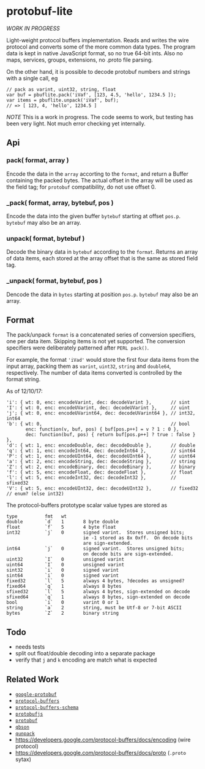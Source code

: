 protobuf-lite
=============

_WORK IN PROGRESS_

Light-weight protocol buffers implementation.  Reads and writes the wire protocol and
converts some of the more common data types.  The program data is kept in native
JavaScript format, so no true 64-bit ints. Also no maps, services, groups, extensions,
no .proto file parsing.

On the other hand, it is possible to decode protobuf numbers and strings with a single
call, eg

    // pack as varint, uint32, string, float
    var buf = pbuflite.pack('iVaf', [123, 4.5, 'hello', 1234.5 ]);
    var items = pbuflite.unpack('iVaf', buf);
    // => [ 123, 4, 'hello', 1234.5 ]

*NOTE* This is a work in progress.  The code seems to work, but testing has been very
light.  Not much error checking yet internally.


Api
---

### pack( format, array )

Encode the data in the `array` accorting to the `format`, and return
a Buffer containing the packed bytes.  The actual offset in the array
will be used as the field tag; for `protobuf` compatibility, do not use
offset 0.

### _pack( format, array, bytebuf, pos )

Encode the data into the given buffer `bytebuf` starting at offset `pos.p`.
`bytebuf` may also be an array.

### unpack( format, bytebuf )

Decode the binary data in `bytebuf` according to the `format`.
Returns an array of data items, each stored at the array offset that is the
same as stored field tag.

### _unpack( format, bytebuf, pos )

Dencode the data in `bytes` starting at position `pos.p`.
`bytebuf` may also be an array.


Format
------

The pack/unpack `format` is a concatenated series of conversion specifiers, one per
data item.  Skipping items is not yet supported.  The conversion specifiers were
deliberately patterned after `PERL pack()`.

For example, the format `'iVad'` would store the first four data items from the input
array, packing them as `varint`, `uint32`, `string` and `double64`, respectively.
The number of data items converted is controlled by the format string.

As of 12/10/17:

    'i': { wt: 0, enc: encodeVarint, dec: decodeVarint },       // sint
    'I': { wt: 0, enc: encodeUVarint, dec: decodeUVarint },     // uint
    'j'; { wt: 0, enc: encodeUVarint64, dec: decodeUVarint64 }, // int32, int64
    'b': { wt: 0,                                               // bool
           enc: function(v, buf, pos) { buf[pos.p++] = v ? 1 : 0 },
           dec: function(buf, pos) { return buf[pos.p++] ? true : false } },
    'd': { wt: 1, enc: encodeDouble, dec: decodeDouble },       // double
    'q': { wt: 1, enc: encodeInt64, dec: decodeInt64 },         // sint64
    'P': { wt: 1, enc: encodeUInt64, dec: decodeUInt64 },       // uint64
    'a': { wt: 2, enc: encodeString, dec: decodeString },       // string
    'Z': { wt: 2, enc: encodeBinary, dec: decodeBinary },       // binary
    'f': { wt: 5, enc: encodeFloat, dec: decodeFloat },         // float
    'l': { wt: 5, enc: encodeInt32, dec: decodeInt32 },         // sfixed32
    'V': { wt: 5, enc: encodeUInt32, dec: decodeUInt32 },       // fixed32
    // enum? (else int32)

The protocol-buffers prototype scalar value types are stored as

    type          fmt   wt      
    double        `d`   1       8 byte double
    float         `f`   5       4 byte float
    int32         `j`   0       signed varint.  Stores unsigned bits;
                                ie -1 stored as 8x 0xff.  On decode bits
                                are sign-extended.
    int64         `j`   0       signed varint.  Stores unsigned bits;
                                on decode bits are sign-extended.
    uint32        `I`   0       unsigned varint
    uint64        `I`   0       unsigned varint
    sint32        `i`   0       signed varint
    sint64        `i`   0       signed varint
    fixed32       `l`   5       always 4 bytes, ?decodes as unsigned?
    fixed64       `q`   1       always 8 bytes
    sfixed32      `l`   5       always 4 bytes, sign-extended on decode
    sfixed64      `q`   1       always 8 bytes, sign-extended on decode
    bool          `i`   0       varint 0 or 1
    string        `a`   2       string, must be Utf-8 or 7-bit ASCII
    bytes         `Z`   2       binary string


Todo
----

- needs tests
- split out float/double decoding into a separate package
- verify that `j` and `k` encoding are match what is expected


Related Work
------------

- [`google-protobuf`](https://npmjs.com/package/google-protobuf)
- [`protocol-buffers`](https://npmjs.com/package/protocol-buffers)
- [`protocol-buffers-schema`](https://npmjs.com/package/protocol-buffers-schema)
- [`protobufjs`](https://npmjs.com/package/protobufjs)
- [`protobuf`](https://npmjs.com/package/protobuf)
- [`qbson`](https://github.com/andrasq/node-qbson)
- [`qunpack`](https://npmjs.com/package/qunpack)
- https://developers.google.com/protocol-buffers/docs/encoding (wire protocol)
- https://developers.google.com/protocol-buffers/docs/proto (`.proto` sytax)
